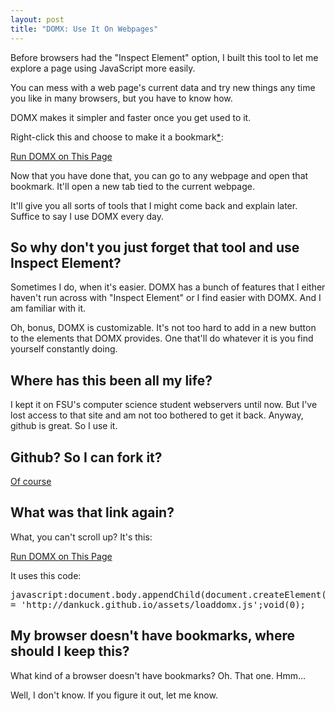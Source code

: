 ```yaml
---
layout: post
title: "DOMX: Use It On Webpages"
---
```


Before browsers had the "Inspect Element" option, I built this tool to let me explore a page using JavaScript more easily.

You can mess with a web page's current data and try new things any time you like in many browsers, but you have to know how.

DOMX makes it simpler and faster once you get used to it. 

Right-click this and choose to make it a bookmark<a href="#nobookmarks">*</a>:

<a href="javascript:document.body.appendChild(document.createElement('script')).src = 'http://dankuck.github.io/assets/loaddomx.js';void(0);"
	class="button">Run DOMX on This Page</a>

Now that you have done that, you can go to any webpage and open that bookmark. It'll open a new tab tied to the current webpage.

It'll give you all sorts of tools that I might come back and explain later. Suffice to say I use DOMX every day.

## So why don't you just forget that tool and use Inspect Element?

Sometimes I do, when it's easier. DOMX has a bunch of features that I either haven't run across with "Inspect Element" or
I find easier with DOMX. And I am familiar with it.

Oh, bonus, DOMX is customizable. It's not too hard to add in a new button to the elements that DOMX provides. One that'll
do whatever it is you find yourself constantly doing.

## Where has this been all my life?

I kept it on FSU's computer science student webservers until now. But I've lost access to that site and am not too bothered to get it 
back. Anyway, github is great. So I use it.

## Github? So I can fork it?

<a href="https://github.com/dankuck/domx">Of course</a>
	
## What was that link again?

What, you can't scroll up? It's this:

<a href="javascript:document.body.appendChild(document.createElement('script')).src = 'http://dankuck.github.io/assets/loaddomx.js';void(0);"
	class="button">Run DOMX on This Page</a>

It uses this code:

<pre>
javascript:document.body.appendChild(document.createElement('script')).src 
= 'http://dankuck.github.io/assets/loaddomx.js';void(0);
</pre>

<a name="nobookmarks"></a>

## My browser doesn't have bookmarks, where should I keep this?

What kind of a browser doesn't have bookmarks? Oh. That one. Hmm...

Well, I don't know. If you figure it out, let me know.
